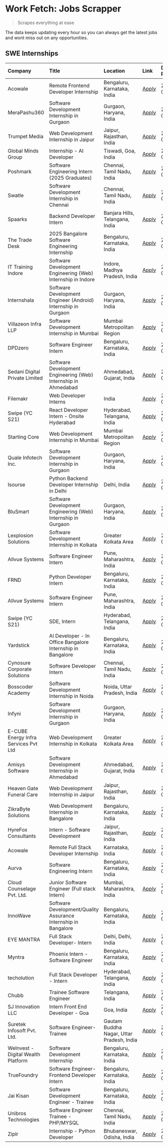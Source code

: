 # Work Fetch: Jobs Scrapper
> Scrapes everything at ease

The data keeps updating every hour so you can always get the latest jobs and wont miss out on any opportunities.

## SWE Internships
<!--START_SECTION:workfetch-->
| Company                              | Title                                                          | Location                                  | Link                                                                                                                                                                                                                                                                                            | Date Posted   |
|:-------------------------------------|:---------------------------------------------------------------|:------------------------------------------|:------------------------------------------------------------------------------------------------------------------------------------------------------------------------------------------------------------------------------------------------------------------------------------------------|:--------------|
| Acowale                              | Remote Frontend Developer Internship                           | Bengaluru, Karnataka, India               | [Apply](https://in.linkedin.com/jobs/view/remote-frontend-developer-internship-at-acowale-3991194911?position=6&pageNum=0&refId=CuLGbGbeu1M0Y%2BAprYyKFA%3D%3D&trackingId=giS8%2Fq%2B1EWOJa87JV%2FC9Ww%3D%3D&trk=public_jobs_jserp-result_search-card)                                          | 2024-08-03    |
| MeraPashu360                         | Software Development Internship in Gurgaon                     | Gurgaon, Haryana, India                   | [Apply](https://in.linkedin.com/jobs/view/software-development-internship-in-gurgaon-at-merapashu360-3992563331?position=34&pageNum=0&refId=CuLGbGbeu1M0Y%2BAprYyKFA%3D%3D&trackingId=cHT2OR3gpzbv2J%2BobrQa8g%3D%3D&trk=public_jobs_jserp-result_search-card)                                  | 2024-08-03    |
| Trumpet Media                        | Web Development Internship in Jaipur                           | Jaipur, Rajasthan, India                  | [Apply](https://in.linkedin.com/jobs/view/web-development-internship-in-jaipur-at-trumpet-media-3992562628?position=50&pageNum=0&refId=CuLGbGbeu1M0Y%2BAprYyKFA%3D%3D&trackingId=AZsxMfeE78qcVQ%2FBfaZkMg%3D%3D&trk=public_jobs_jserp-result_search-card)                                       | 2024-08-03    |
| Global Minds Group                   | Internship - AI Developer                                      | Tiswadi, Goa, India                       | [Apply](https://in.linkedin.com/jobs/view/internship-ai-developer-at-global-minds-group-3991511404?position=29&pageNum=0&refId=CuLGbGbeu1M0Y%2BAprYyKFA%3D%3D&trackingId=fIQ2xCsyxv7zkyilqIs30w%3D%3D&trk=public_jobs_jserp-result_search-card)                                                 | 2024-08-02    |
| Poshmark                             | Software Engineering Intern (2025 Graduates)                   | Chennai, Tamil Nadu, India                | [Apply](https://in.linkedin.com/jobs/view/software-engineering-intern-2025-graduates-at-poshmark-3973115109?position=31&pageNum=0&refId=CuLGbGbeu1M0Y%2BAprYyKFA%3D%3D&trackingId=SB3XjFxpbB3KhMYjYiowRQ%3D%3D&trk=public_jobs_jserp-result_search-card)                                        | 2024-08-02    |
| Swatle                               | Software Development Internship in Chennai                     | Chennai, Tamil Nadu, India                | [Apply](https://in.linkedin.com/jobs/view/software-development-internship-in-chennai-at-swatle-3990246717?position=14&pageNum=0&refId=CuLGbGbeu1M0Y%2BAprYyKFA%3D%3D&trackingId=gQyJMfsabdfOj5xNcr4bgg%3D%3D&trk=public_jobs_jserp-result_search-card)                                          | 2024-08-01    |
| Spaarks                              | Backend Developer Intern                                       | Banjara Hills, Telangana, India           | [Apply](https://in.linkedin.com/jobs/view/backend-developer-intern-at-spaarks-3990226465?position=42&pageNum=0&refId=CuLGbGbeu1M0Y%2BAprYyKFA%3D%3D&trackingId=A5E3nzTK2CafimM7Ay%2FVmQ%3D%3D&trk=public_jobs_jserp-result_search-card)                                                         | 2024-08-01    |
| The Trade Desk                       | 2025 Bangalore Software Engineering Internship                 | Bengaluru, Karnataka, India               | [Apply](https://in.linkedin.com/jobs/view/2025-bangalore-software-engineering-internship-at-the-trade-desk-3987456531?position=24&pageNum=0&refId=CuLGbGbeu1M0Y%2BAprYyKFA%3D%3D&trackingId=q2ZO4s%2FXTIMVejWl2ud6wA%3D%3D&trk=public_jobs_jserp-result_search-card)                            | 2024-07-30    |
| IT Training Indore                   | Software Development Engineering (Web) Internship in Indore    | Indore, Madhya Pradesh, India             | [Apply](https://in.linkedin.com/jobs/view/software-development-engineering-web-internship-in-indore-at-it-training-indore-3987149765?position=9&pageNum=0&refId=CuLGbGbeu1M0Y%2BAprYyKFA%3D%3D&trackingId=WAtYVFnwpUmcbawQXfw0Uw%3D%3D&trk=public_jobs_jserp-result_search-card)                | 2024-07-29    |
| Internshala                          | Software Development Engineer (Android) Internship in Gurgaon  | Gurgaon, Haryana, India                   | [Apply](https://in.linkedin.com/jobs/view/software-development-engineer-android-internship-in-gurgaon-at-internshala-3987153031?position=40&pageNum=0&refId=CuLGbGbeu1M0Y%2BAprYyKFA%3D%3D&trackingId=kdlHr7JCIxToF1WQqQ9ZWQ%3D%3D&trk=public_jobs_jserp-result_search-card)                    | 2024-07-29    |
| Villazeon Infra LLP                  | Software Development Internship in Mumbai                      | Mumbai Metropolitan Region                | [Apply](https://in.linkedin.com/jobs/view/software-development-internship-in-mumbai-at-villazeon-infra-llp-3985431977?position=41&pageNum=0&refId=CuLGbGbeu1M0Y%2BAprYyKFA%3D%3D&trackingId=bxWcGzij8PVTR%2BRnwCF7lQ%3D%3D&trk=public_jobs_jserp-result_search-card)                            | 2024-07-27    |
| DPDzero                              | Software Engineer Intern                                       | Bengaluru, Karnataka, India               | [Apply](https://in.linkedin.com/jobs/view/software-engineer-intern-at-dpdzero-3984918371?position=28&pageNum=0&refId=CuLGbGbeu1M0Y%2BAprYyKFA%3D%3D&trackingId=snCB1XyO9jDlmbh7v5yLOw%3D%3D&trk=public_jobs_jserp-result_search-card)                                                           | 2024-07-26    |
| Sedani Digital Private Limited       | Software Development Engineering (Web) Internship in Ahmedabad | Ahmedabad, Gujarat, India                 | [Apply](https://in.linkedin.com/jobs/view/software-development-engineering-web-internship-in-ahmedabad-at-sedani-digital-private-limited-3985017980?position=8&pageNum=0&refId=CuLGbGbeu1M0Y%2BAprYyKFA%3D%3D&trackingId=wRFuRfIPjShmFvD5XzyFqQ%3D%3D&trk=public_jobs_jserp-result_search-card) | 2024-07-25    |
| Filemakr                             | Web Developer Interns                                          | India                                     | [Apply](https://in.linkedin.com/jobs/view/web-developer-interns-at-filemakr-3981227003?position=58&pageNum=0&refId=CuLGbGbeu1M0Y%2BAprYyKFA%3D%3D&trackingId=%2Fw65do92qcnuSSOkH6MeTg%3D%3D&trk=public_jobs_jserp-result_search-card)                                                           | 2024-07-24    |
| Swipe (YC S21)                       | React Developer Intern - Onsite Hyderabad                      | Hyderabad, Telangana, India               | [Apply](https://in.linkedin.com/jobs/view/react-developer-intern-onsite-hyderabad-at-swipe-yc-s21-3981326010?position=12&pageNum=0&refId=CuLGbGbeu1M0Y%2BAprYyKFA%3D%3D&trackingId=0XCnEv0H1PsS7GK%2F9emfiw%3D%3D&trk=public_jobs_jserp-result_search-card)                                     | 2024-07-23    |
| Starting Core                        | Web Development Internship in Mumbai                           | Mumbai Metropolitan Region                | [Apply](https://in.linkedin.com/jobs/view/web-development-internship-in-mumbai-at-starting-core-3981367557?position=13&pageNum=0&refId=CuLGbGbeu1M0Y%2BAprYyKFA%3D%3D&trackingId=xZDQjEyvOirjoo1F8wA%2FCg%3D%3D&trk=public_jobs_jserp-result_search-card)                                       | 2024-07-23    |
| Quale Infotech Inc.                  | Software Development Internship in Gurgaon                     | Gurgaon, Haryana, India                   | [Apply](https://in.linkedin.com/jobs/view/software-development-internship-in-gurgaon-at-quale-infotech-inc-3981372174?position=16&pageNum=0&refId=CuLGbGbeu1M0Y%2BAprYyKFA%3D%3D&trackingId=q2fAB2nkNWtYHo8NuFciRA%3D%3D&trk=public_jobs_jserp-result_search-card)                              | 2024-07-23    |
| Isourse                              | Python Backend Developer Internship in Delhi                   | Delhi, India                              | [Apply](https://in.linkedin.com/jobs/view/python-backend-developer-internship-in-delhi-at-isourse-3981371334?position=19&pageNum=0&refId=CuLGbGbeu1M0Y%2BAprYyKFA%3D%3D&trackingId=kEJ6R0W2vpcmUWlifs1xBQ%3D%3D&trk=public_jobs_jserp-result_search-card)                                       | 2024-07-23    |
| BluSmart                             | Software Development Engineering (Web) Internship in Gurgaon   | Gurgaon, Haryana, India                   | [Apply](https://in.linkedin.com/jobs/view/software-development-engineering-web-internship-in-gurgaon-at-blusmart-3981371374?position=23&pageNum=0&refId=CuLGbGbeu1M0Y%2BAprYyKFA%3D%3D&trackingId=OexuX%2FbJLOjjZOzDkd7iqg%3D%3D&trk=public_jobs_jserp-result_search-card)                      | 2024-07-23    |
| Lexplosion Solutions                 | Software Development Internship in Kolkata                     | Greater Kolkata Area                      | [Apply](https://in.linkedin.com/jobs/view/software-development-internship-in-kolkata-at-lexplosion-solutions-3981366528?position=26&pageNum=0&refId=CuLGbGbeu1M0Y%2BAprYyKFA%3D%3D&trackingId=2VWs2tdceLL9ks8NewOZLg%3D%3D&trk=public_jobs_jserp-result_search-card)                            | 2024-07-23    |
| Allvue Systems                       | Software Engineer Intern                                       | Pune, Maharashtra, India                  | [Apply](https://in.linkedin.com/jobs/view/software-engineer-intern-at-allvue-systems-3980955230?position=52&pageNum=0&refId=CuLGbGbeu1M0Y%2BAprYyKFA%3D%3D&trackingId=PxVmiNEAZrvO%2FV2MKkfglA%3D%3D&trk=public_jobs_jserp-result_search-card)                                                  | 2024-07-23    |
| FRND                                 | Python Developer Intern                                        | Bengaluru, Karnataka, India               | [Apply](https://in.linkedin.com/jobs/view/python-developer-intern-at-frnd-3982901541?position=59&pageNum=0&refId=CuLGbGbeu1M0Y%2BAprYyKFA%3D%3D&trackingId=vYLDtQlbPZ3RwLr5SyVc0g%3D%3D&trk=public_jobs_jserp-result_search-card)                                                               | 2024-07-23    |
| Allvue Systems                       | Software Engineer Intern                                       | Pune, Maharashtra, India                  | [Apply](https://in.linkedin.com/jobs/view/software-engineer-intern-at-allvue-systems-3980954452?position=60&pageNum=0&refId=CuLGbGbeu1M0Y%2BAprYyKFA%3D%3D&trackingId=EipdTBhfci8xMxhBu%2B%2FMGw%3D%3D&trk=public_jobs_jserp-result_search-card)                                                | 2024-07-23    |
| Swipe (YC S21)                       | SDE, Intern                                                    | Hyderabad, Telangana, India               | [Apply](https://in.linkedin.com/jobs/view/sde-intern-at-swipe-yc-s21-3980368092?position=44&pageNum=0&refId=CuLGbGbeu1M0Y%2BAprYyKFA%3D%3D&trackingId=Ym3fd1%2FKhAc%2FCWnFJ9mJJQ%3D%3D&trk=public_jobs_jserp-result_search-card)                                                                | 2024-07-22    |
| Yardstick                            | AI Developer - In Office Bangalore Internship in Bangalore     | Bengaluru, Karnataka, India               | [Apply](https://in.linkedin.com/jobs/view/ai-developer-in-office-bangalore-internship-in-bangalore-at-yardstick-3981740317?position=54&pageNum=0&refId=CuLGbGbeu1M0Y%2BAprYyKFA%3D%3D&trackingId=z5R0hfOgsxCs%2B5iNQt0uqg%3D%3D&trk=public_jobs_jserp-result_search-card)                       | 2024-07-21    |
| Cynosure Corporate Solutions         | Software Developer Intern                                      | Chennai, Tamil Nadu, India                | [Apply](https://in.linkedin.com/jobs/view/software-developer-intern-at-cynosure-corporate-solutions-3979445794?position=25&pageNum=0&refId=CuLGbGbeu1M0Y%2BAprYyKFA%3D%3D&trackingId=NTZkDR2l1f4e7qBA3O4H3g%3D%3D&trk=public_jobs_jserp-result_search-card)                                     | 2024-07-20    |
| Bosscoder Academy                    | Software Development Internship in Noida                       | Noida, Uttar Pradesh, India               | [Apply](https://in.linkedin.com/jobs/view/software-development-internship-in-noida-at-bosscoder-academy-3979668791?position=4&pageNum=0&refId=CuLGbGbeu1M0Y%2BAprYyKFA%3D%3D&trackingId=WEVKxK%2BUmaNa8k6NQAhvjw%3D%3D&trk=public_jobs_jserp-result_search-card)                                | 2024-07-18    |
| Infyni                               | Software Development Internship in Gurgaon                     | Gurgaon, Haryana, India                   | [Apply](https://in.linkedin.com/jobs/view/software-development-internship-in-gurgaon-at-infyni-3979668846?position=10&pageNum=0&refId=CuLGbGbeu1M0Y%2BAprYyKFA%3D%3D&trackingId=uPpDvKNuh7MNEW%2Ftra9aLw%3D%3D&trk=public_jobs_jserp-result_search-card)                                        | 2024-07-18    |
| E-CUBE Energy Infra Services Pvt Ltd | Web Development Internship in Kolkata                          | Greater Kolkata Area                      | [Apply](https://in.linkedin.com/jobs/view/web-development-internship-in-kolkata-at-e-cube-energy-infra-services-pvt-ltd-3979668815?position=11&pageNum=0&refId=CuLGbGbeu1M0Y%2BAprYyKFA%3D%3D&trackingId=7GQpTFlRbkWSexNLSdmQEg%3D%3D&trk=public_jobs_jserp-result_search-card)                 | 2024-07-18    |
| Amisys Software                      | Software Development Internship in Ahmedabad                   | Ahmedabad, Gujarat, India                 | [Apply](https://in.linkedin.com/jobs/view/software-development-internship-in-ahmedabad-at-amisys-software-3979670728?position=21&pageNum=0&refId=CuLGbGbeu1M0Y%2BAprYyKFA%3D%3D&trackingId=pYW7fU1mXYHmmcJkO2hnYw%3D%3D&trk=public_jobs_jserp-result_search-card)                               | 2024-07-18    |
| Heaven Gate Funeral Care             | Web Development Internship in Jaipur                           | Jaipur, Rajasthan, India                  | [Apply](https://in.linkedin.com/jobs/view/web-development-internship-in-jaipur-at-heaven-gate-funeral-care-3979674387?position=38&pageNum=0&refId=CuLGbGbeu1M0Y%2BAprYyKFA%3D%3D&trackingId=qmsiY7bEYAQKBIY0QqEPDA%3D%3D&trk=public_jobs_jserp-result_search-card)                              | 2024-07-18    |
| ZikraByte Solutions                  | Web Development Internship in Bangalore                        | Bengaluru, Karnataka, India               | [Apply](https://in.linkedin.com/jobs/view/web-development-internship-in-bangalore-at-zikrabyte-solutions-3978596765?position=43&pageNum=0&refId=CuLGbGbeu1M0Y%2BAprYyKFA%3D%3D&trackingId=M5zr2Z3F37NojxShxIFuww%3D%3D&trk=public_jobs_jserp-result_search-card)                                | 2024-07-17    |
| HyreFox Consultants                  | Intern - Software Development                                  | Jaipur, Rajasthan, India                  | [Apply](https://in.linkedin.com/jobs/view/intern-software-development-at-hyrefox-consultants-3975991352?position=30&pageNum=0&refId=CuLGbGbeu1M0Y%2BAprYyKFA%3D%3D&trackingId=44qV4lQ5HHURsG3v3ehS4Q%3D%3D&trk=public_jobs_jserp-result_search-card)                                            | 2024-07-14    |
| Acowale                              | Remote Full Stack Developer Internship                         | Karnataka, India                          | [Apply](https://in.linkedin.com/jobs/view/remote-full-stack-developer-internship-at-acowale-3971889398?position=3&pageNum=0&refId=CuLGbGbeu1M0Y%2BAprYyKFA%3D%3D&trackingId=YqZevLcuUD3T6HjlhfSO4A%3D%3D&trk=public_jobs_jserp-result_search-card)                                              | 2024-07-10    |
| Aurva                                | Software Engineering Intern                                    | Bengaluru, Karnataka, India               | [Apply](https://in.linkedin.com/jobs/view/software-engineering-intern-at-aurva-3972234446?position=56&pageNum=0&refId=CuLGbGbeu1M0Y%2BAprYyKFA%3D%3D&trackingId=uAkvcNs3NXn2dalJwRQ0Sw%3D%3D&trk=public_jobs_jserp-result_search-card)                                                          | 2024-07-10    |
| Cloud Counselage Pvt. Ltd.           | Junior Software Engineer (Full stack Intern)                   | Mumbai, Maharashtra, India                | [Apply](https://in.linkedin.com/jobs/view/junior-software-engineer-full-stack-intern-at-cloud-counselage-pvt-ltd-3967725851?position=20&pageNum=0&refId=CuLGbGbeu1M0Y%2BAprYyKFA%3D%3D&trackingId=HsKtOJlbTNngr0HbPd1YPg%3D%3D&trk=public_jobs_jserp-result_search-card)                        | 2024-07-09    |
| InnoWave                             | Software Development/Quality Assurance Internship in Bangalore | Bengaluru, Karnataka, India               | [Apply](https://in.linkedin.com/jobs/view/software-development-quality-assurance-internship-in-bangalore-at-innowave-3970349934?position=18&pageNum=0&refId=CuLGbGbeu1M0Y%2BAprYyKFA%3D%3D&trackingId=BLQxlfpjhYU%2FSEzr04arFw%3D%3D&trk=public_jobs_jserp-result_search-card)                  | 2024-07-08    |
| EYE MANTRA                           | Full Stack Developer- Intern                                   | Delhi, Delhi, India                       | [Apply](https://in.linkedin.com/jobs/view/full-stack-developer-intern-at-eye-mantra-3960988037?position=15&pageNum=0&refId=CuLGbGbeu1M0Y%2BAprYyKFA%3D%3D&trackingId=kB%2F4s%2BmKEjWDbAYbAzy6sw%3D%3D&trk=public_jobs_jserp-result_search-card)                                                 | 2024-06-28    |
| Myntra                               | Phoenix Intern - Software Engineer                             | Bengaluru, Karnataka, India               | [Apply](https://in.linkedin.com/jobs/view/phoenix-intern-software-engineer-at-myntra-3947244832?position=36&pageNum=0&refId=CuLGbGbeu1M0Y%2BAprYyKFA%3D%3D&trackingId=mfpZphHctNL4wEiWXEby9Q%3D%3D&trk=public_jobs_jserp-result_search-card)                                                    | 2024-06-12    |
| techolution                          | Full Stack Developer - Intern                                  | Hyderabad, Telangana, India               | [Apply](https://in.linkedin.com/jobs/view/full-stack-developer-intern-at-techolution-3947911862?position=47&pageNum=0&refId=CuLGbGbeu1M0Y%2BAprYyKFA%3D%3D&trackingId=r5AE%2BepO4LIMxzKgMQrgcA%3D%3D&trk=public_jobs_jserp-result_search-card)                                                  | 2024-06-06    |
| Chubb                                | Trainee Software Engineer                                      | Telangana, India                          | [Apply](https://in.linkedin.com/jobs/view/trainee-software-engineer-at-chubb-3955950075?position=35&pageNum=0&refId=CuLGbGbeu1M0Y%2BAprYyKFA%3D%3D&trackingId=9sq88VW%2BPNOxKk%2BocGU%2BYw%3D%3D&trk=public_jobs_jserp-result_search-card)                                                      | 2024-05-27    |
| SJ Innovation LLC                    | Intern Front End Developer - Goa                               | Goa, India                                | [Apply](https://in.linkedin.com/jobs/view/intern-front-end-developer-goa-at-sj-innovation-llc-3931678611?position=22&pageNum=0&refId=CuLGbGbeu1M0Y%2BAprYyKFA%3D%3D&trackingId=9zHZ38ZU7Hc15GSk3IEuQg%3D%3D&trk=public_jobs_jserp-result_search-card)                                           | 2024-05-24    |
| Suretek Infosoft Pvt. Ltd.           | Software Engineer-Trainee                                      | Gautam Buddha Nagar, Uttar Pradesh, India | [Apply](https://in.linkedin.com/jobs/view/software-engineer-trainee-at-suretek-infosoft-pvt-ltd-3916999948?position=33&pageNum=0&refId=CuLGbGbeu1M0Y%2BAprYyKFA%3D%3D&trackingId=PjC6dBgfFYu9Ra6G8kS2Bw%3D%3D&trk=public_jobs_jserp-result_search-card)                                         | 2024-05-04    |
| WeInvest - Digital Wealth Platform   | Software Development Internship                                | Bengaluru, Karnataka, India               | [Apply](https://in.linkedin.com/jobs/view/software-development-internship-at-weinvest-digital-wealth-platform-3912867225?position=2&pageNum=0&refId=CuLGbGbeu1M0Y%2BAprYyKFA%3D%3D&trackingId=xQLrG%2FT%2FHbVaYRo0N5VwLg%3D%3D&trk=public_jobs_jserp-result_search-card)                        | 2024-05-01    |
| TrueFoundry                          | Software Engineer- Frontend Developer Intern                   | Bengaluru, Karnataka, India               | [Apply](https://in.linkedin.com/jobs/view/software-engineer-frontend-developer-intern-at-truefoundry-3887320206?position=27&pageNum=0&refId=CuLGbGbeu1M0Y%2BAprYyKFA%3D%3D&trackingId=iDwF%2BZueisl8TDelz5H5dA%3D%3D&trk=public_jobs_jserp-result_search-card)                                  | 2024-04-05    |
| Jai Kisan                            | Software Development Engineer - Trainee                        | Bengaluru, Karnataka, India               | [Apply](https://in.linkedin.com/jobs/view/software-development-engineer-trainee-at-jai-kisan-3913911193?position=32&pageNum=0&refId=CuLGbGbeu1M0Y%2BAprYyKFA%3D%3D&trackingId=NPhSmXihdFe5EYbYPio3lA%3D%3D&trk=public_jobs_jserp-result_search-card)                                            | 2024-04-04    |
| Unibros Technologies                 | Software Engineer Trainee - PHP/MYSQL                          | Chennai, Tamil Nadu, India                | [Apply](https://in.linkedin.com/jobs/view/software-engineer-trainee-php-mysql-at-unibros-technologies-3656599241?position=51&pageNum=0&refId=CuLGbGbeu1M0Y%2BAprYyKFA%3D%3D&trackingId=DUyq0fsBygl9knQG0njIGw%3D%3D&trk=public_jobs_jserp-result_search-card)                                   | 2023-06-12    |
| Ziplr                                | Internship - Python Developer                                  | Bhubaneswar, Odisha, India                | [Apply](https://in.linkedin.com/jobs/view/internship-python-developer-at-ziplr-3645677592?position=46&pageNum=0&refId=CuLGbGbeu1M0Y%2BAprYyKFA%3D%3D&trackingId=hssSF%2FDnjPPVexl9mK5jSg%3D%3D&trk=public_jobs_jserp-result_search-card)                                                        | 2023-06-02    |
<!--END_SECTION:workfetch-->
